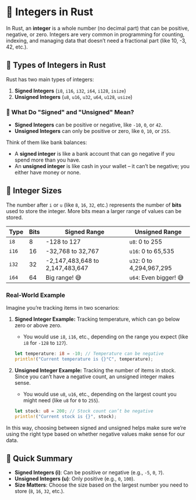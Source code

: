 # 🔢 Integers in Rust

In Rust, an **integer** is a whole number (no decimal part) that can be positive, negative, or zero. Integers are very common in programming for counting, indexing, and managing data that doesn’t need a fractional part (like 10, -3, 42, etc.).

## 🌟 Types of Integers in Rust

Rust has two main types of integers:

1. **Signed Integers** (`i8`, `i16`, `i32`, `i64`, `i128`, `isize`)
2. **Unsigned Integers** (`u8`, `u16`, `u32`, `u64`, `u128`, `usize`)

### 🧾 What Do "Signed" and "Unsigned" Mean?

- **Signed Integers** can be positive or negative, like `-10`, `0`, or `42`.
- **Unsigned Integers** can only be positive or zero, like `0`, `10`, or `255`.

Think of them like bank balances:

- A **signed integer** is like a bank account that can go negative if you spend more than you have.
- An **unsigned integer** is like cash in your wallet – it can’t be negative; you either have money or none.

## 📏 Integer Sizes

The number after `i` or `u` (like `8`, `16`, `32`, etc.) represents the number of **bits** used to store the integer. More bits mean a larger range of values can be stored.

| Type   | Bits | Signed Range         | Unsigned Range      |
|--------|------|-----------------------|----------------------|
| `i8`   | 8    | -128 to 127          | `u8`: 0 to 255      |
| `i16`  | 16   | -32,768 to 32,767    | `u16`: 0 to 65,535  |
| `i32`  | 32   | -2,147,483,648 to 2,147,483,647 | `u32`: 0 to 4,294,967,295 |
| `i64`  | 64   | Big range! 😅         | `u64`: Even bigger! 😅 |

### Real-World Example

Imagine you’re tracking items in two scenarios:

1. **Signed Integer Example:** Tracking temperature, which can go below zero or above zero.
    - You would use `i8`, `i16`, etc., depending on the range you expect (like `i8` for `-128` to `127`).

    ```rust
    let temperature: i8 = -10; // Temperature can be negative
    println!("Current temperature is {}°C", temperature);
    ```

2. **Unsigned Integer Example:** Tracking the number of items in stock. Since you can’t have a negative count, an unsigned integer makes sense.
    - You would use `u8`, `u16`, etc., depending on the largest count you might need (like `u8` for `0` to `255`).

    ```rust
    let stock: u8 = 200; // Stock count can’t be negative
    println!("Current stock is {}", stock);
    ```

In this way, choosing between signed and unsigned helps make sure we’re using the right type based on whether negative values make sense for our data.

## 🚀 Quick Summary

- **Signed Integers (i)**: Can be positive or negative (e.g., `-5`, `0`, `7`).
- **Unsigned Integers (u)**: Only positive (e.g., `0`, `100`).
- **Size Matters**: Choose the size based on the largest number you need to store (`8`, `16`, `32`, etc.).